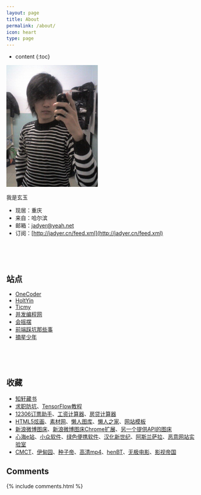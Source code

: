 ```yaml
---
layout: page
title: About
permalink: /about/
icon: heart
type: page
---
```


* content
{:toc}


![](/img/myself.jpg)

我是玄玉

* 现居：重庆
* 来自：哈尔滨
* 邮箱：[jadyer@yeah.net](mailto:jadyer@yeah.net)
* 订阅：[http://jadyer.cn/feed.xml](http://jadyer.cn/feed.xml)
<br/>
<br/>
<br/>

## 站点

* [OneCoder](http://www.coderli.com)
* [HoltYin](https://holtyin.github.io/)
* [Ticmy](http://www.ticmy.com)
* [并发编程网](http://ifeve.com)
* [会摇摆](http://www.huiyaobai.com/)
* [前端踩坑那些事](https://www.febugs.com/)
* [摘星少年](http://cmin.me/)
<br/>
<br/>
<br/>

## 收藏

* [知轩藏书](http://www.zxcs8.com)
* [求职防坑](https://beantu.cc)、[TensorFlow教程](http://www.tensorflowjiaocheng.com/)
* [12306订票助手](http://www.fishlee.net)、[工资计算器](http://salarycalculator.sinaapp.com/city/chongqing)、[房贷计算器](http://fangd.sinaapp.com)
* [HTML5炫画](http://www.html5tricks.com)、[素材网](http://www.xwcms.net)、[懒人图库](http://www.lanrentuku.com)、[懒人之家](http://www.lanrenzhijia.com)、[网站模板](http://www.mycodes.net/153/)
* [新浪微博图床](http://weibo.com/minipublish)、[新浪微博图床Chrome扩展](https://github.com/Suxiaogang/WeiboPicBed)、[另一个提供API的图床](https://sm.ms/)
* [心海e站](http://hrtsea.com)、[小众软件](http://www.appinn.com/)、[绿色便携软件](https://www.portablesoft.org/)、[汉化新世纪](http://www.hanzify.org)、[阿斯兰萨拉](https://www.ssdax.com/)、[恶意网站实验室](http://www.mwsl.org.cn)
* [CMCT](https://cmct.tv/?fromuid=72191)、[伊甸园](http://bbs.sfile2012.com)、[种子帝](https://www.zhongzidi.com/)、[高清mp4](http://www.mp4ba.la)、[henBT](http://www.henbt.com)、[无极电影](http://bbs.btwuji.com)、[影视帝国](http://www.y4dg.cc)

## Comments

{% include comments.html %}